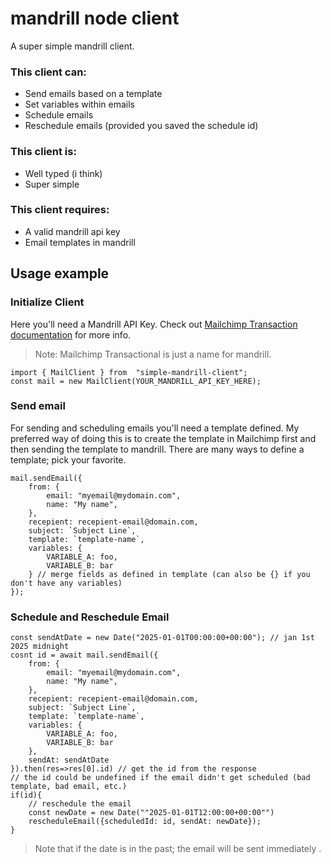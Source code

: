 
# mandrill node client

A super simple mandrill client.

### This client can:
- Send emails based on a template
- Set variables within emails
- Schedule emails
- Reschedule emails (provided you saved the schedule id)
### This client is:
- Well typed (i think)
- Super simple
### This client requires:
- A valid mandrill api key
- Email templates in mandrill
## Usage example
### Initialize Client 
Here you'll need a Mandrill API Key. Check out [Mailchimp Transaction documentation](https://mailchimp.com/developer/transactional/guides/quick-start/#generate-your-api-key) for more info.

> Note: Mailchimp Transactional is just a name for mandrill.

```
import { MailClient } from  "simple-mandrill-client";
const mail = new MailClient(YOUR_MANDRILL_API_KEY_HERE);
```

### Send email
For sending and scheduling emails you'll need a template defined.
My preferred way of doing this is to create the template in Mailchimp first and then sending the template to mandrill.
There are many ways to define a template; pick your favorite.
```
mail.sendEmail({
	from: {
		email: "myemail@mydomain.com",
		name: "My name",
	},
	recepient: recepient-email@domain.com,
	subject: `Subject Line`,
	template: `template-name`,
	variables: {
		VARIABLE_A: foo,
		VARIABLE_B: bar
	} // merge fields as defined in template (can also be {} if you don't have any variables)
});
```
### Schedule and Reschedule Email
```
const sendAtDate = new Date("2025-01-01T00:00:00+00:00"); // jan 1st 2025 midnight
cosnt id = await mail.sendEmail({
	from: {
		email: "myemail@mydomain.com",
		name: "My name",
	},
	recepient: recepient-email@domain.com,
	subject: `Subject Line`,
	template: `template-name`,
	variables: {
		VARIABLE_A: foo,
		VARIABLE_B: bar
	},
	sendAt: sendAtDate
}).then(res=>res[0].id) // get the id from the response
// the id could be undefined if the email didn't get scheduled (bad template, bad email, etc.)
if(id){
	// reschedule the email
	const newDate = new Date(""2025-01-01T12:00:00+00:00"")
	rescheduleEmail({scheduledId: id, sendAt: newDate});
} 

```

> Note that if the date is in the past; the email will be sent immediately  .

